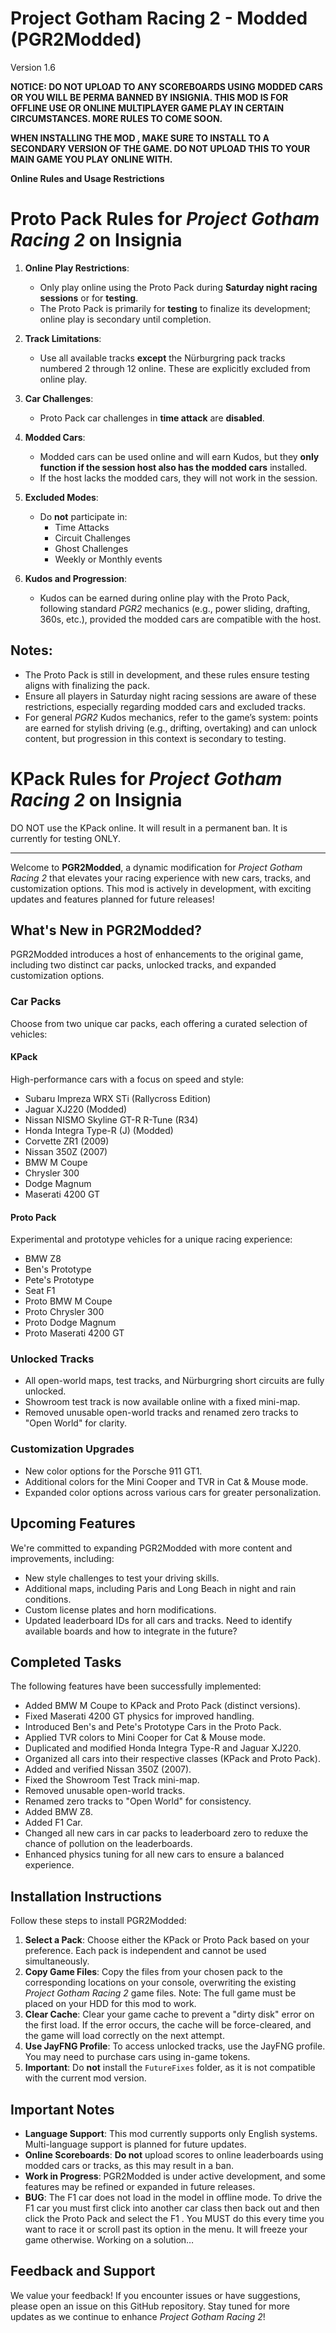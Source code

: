 # Project Gotham Racing 2 - Modded (PGR2Modded)

Version 1.6

**NOTICE: DO NOT UPLOAD TO ANY SCOREBOARDS USING MODDED CARS OR YOU WILL BE PERMA BANNED BY INSIGNIA. THIS MOD IS FOR OFFLINE USE OR ONLINE MULTIPLAYER GAME PLAY IN CERTAIN CIRCUMSTANCES. MORE RULES TO COME SOON.**

**WHEN INSTALLING THE MOD , MAKE SURE TO INSTALL TO A SECONDARY VERSION OF THE GAME. DO NOT UPLOAD THIS TO YOUR MAIN GAME YOU PLAY ONLINE WITH.**

**Online Rules and Usage Restrictions**

# Proto Pack Rules for *Project Gotham Racing 2* on Insignia

1. **Online Play Restrictions**:
   - Only play online using the Proto Pack during **Saturday night racing sessions** or for **testing**.
   - The Proto Pack is primarily for **testing** to finalize its development; online play is secondary until completion.

2. **Track Limitations**:
   - Use all available tracks **except** the Nürburgring pack tracks numbered 2 through 12 online. These are explicitly excluded from online play.

3. **Car Challenges**:
   - Proto Pack car challenges in **time attack** are **disabled**.

4. **Modded Cars**:
   - Modded cars can be used online and will earn Kudos, but they **only function if the session host also has the modded cars** installed.
   - If the host lacks the modded cars, they will not work in the session.

5. **Excluded Modes**:
   - Do **not** participate in:
     - Time Attacks
     - Circuit Challenges
     - Ghost Challenges
     - Weekly or Monthly events

6. **Kudos and Progression**:
   - Kudos can be earned during online play with the Proto Pack, following standard *PGR2* mechanics (e.g., power sliding, drafting, 360s, etc.), provided the modded cars are compatible with the host.

## Notes:
- The Proto Pack is still in development, and these rules ensure testing aligns with finalizing the pack.
- Ensure all players in Saturday night racing sessions are aware of these restrictions, especially regarding modded cars and excluded tracks.
- For general *PGR2* Kudos mechanics, refer to the game’s system: points are earned for stylish driving (e.g., drifting, overtaking) and can unlock content, but progression in this context is secondary to testing.

# KPack Rules for *Project Gotham Racing 2* on Insignia

DO NOT use the KPack online. It will result in a permanent ban. It is currently for testing ONLY.

---------------------------------------------------------------------------------
Welcome to **PGR2Modded**, a dynamic modification for *Project Gotham Racing 2* that elevates your racing experience with new cars, tracks, and customization options. This mod is actively in development, with exciting updates and features planned for future releases!

## What's New in PGR2Modded?

PGR2Modded introduces a host of enhancements to the original game, including two distinct car packs, unlocked tracks, and expanded customization options.

### Car Packs
Choose from two unique car packs, each offering a curated selection of vehicles:

#### KPack
High-performance cars with a focus on speed and style:
- Subaru Impreza WRX STi (Rallycross Edition)
- Jaguar XJ220 (Modded)
- Nissan NISMO Skyline GT-R R-Tune (R34)
- Honda Integra Type-R (J) (Modded)
- Corvette ZR1 (2009)
- Nissan 350Z (2007)
- BMW M Coupe
- Chrysler 300
- Dodge Magnum
- Maserati 4200 GT

#### Proto Pack
Experimental and prototype vehicles for a unique racing experience:
- BMW Z8
- Ben's Prototype
- Pete's Prototype
- Seat F1
- Proto BMW M Coupe
- Proto Chrysler 300
- Proto Dodge Magnum
- Proto Maserati 4200 GT

### Unlocked Tracks
- All open-world maps, test tracks, and Nürburgring short circuits are fully unlocked.
- Showroom test track is now available online with a fixed mini-map.
- Removed unusable open-world tracks and renamed zero tracks to "Open World" for clarity.

### Customization Upgrades
- New color options for the Porsche 911 GT1.
- Additional colors for the Mini Cooper and TVR in Cat & Mouse mode.
- Expanded color options across various cars for greater personalization.

## Upcoming Features
We're committed to expanding PGR2Modded with more content and improvements, including:
- New style challenges to test your driving skills.
- Additional maps, including Paris and Long Beach in night and rain conditions.
- Custom license plates and horn modifications.
- Updated leaderboard IDs for all cars and tracks. Need to identify available boards and how to integrate in the future?


## Completed Tasks
The following features have been successfully implemented:
- Added BMW M Coupe to KPack and Proto Pack (distinct versions).
- Fixed Maserati 4200 GT physics for improved handling.
- Introduced Ben's and Pete's Prototype Cars in the Proto Pack.
- Applied TVR colors to Mini Cooper for Cat & Mouse mode.
- Duplicated and modified Honda Integra Type-R and Jaguar XJ220.
- Organized all cars into their respective classes (KPack and Proto Pack).
- Added and verified Nissan 350Z (2007).
- Fixed the Showroom Test Track mini-map.
- Removed unusable open-world tracks.
- Renamed zero tracks to "Open World" for consistency.
- Added BMW Z8.
- Added F1 Car.
- Changed all new cars in car packs to leaderboard zero to reduxe the chance of pollution on the leaderboards.
- Enhanced physics tuning for all new cars to ensure a balanced experience.

## Installation Instructions
Follow these steps to install PGR2Modded:
1. **Select a Pack**: Choose either the KPack or Proto Pack based on your preference. Each pack is independent and cannot be used simultaneously.
2. **Copy Game Files**: Copy the files from your chosen pack to the corresponding locations on your console, overwriting the existing *Project Gotham Racing 2* game files. Note: The full game must be placed on your HDD for this mod to work.
3. **Clear Cache**: Clear your game cache to prevent a "dirty disk" error on the first load. If the error occurs, the cache will be force-cleared, and the game will load correctly on the next attempt.
4. **Use JayFNG Profile**: To access unlocked tracks, use the JayFNG profile. You may need to purchase cars using in-game tokens.
5. **Important**: Do **not** install the `FutureFixes` folder, as it is not compatible with the current mod version.

## Important Notes
- **Language Support**: This mod currently supports only English systems. Multi-language support is planned for future updates.
- **Online Scoreboards**: **Do not** upload scores to online leaderboards using modded cars or tracks, as this may result in a ban.
- **Work in Progress**: PGR2Modded is under active development, and some features may be refined or expanded in future releases.
- **BUG**: The F1 car does not load in the model in offline mode. To drive the F1 car you must first click into another car class then back out and then click the Proto Pack and select the F1 . You MUST do this every time you want to race it or scroll past its option in the menu. It will freeze your game otherwise. Working on a solution…

## Feedback and Support
We value your feedback! If you encounter issues or have suggestions, please open an issue on this GitHub repository. Stay tuned for more updates as we continue to enhance *Project Gotham Racing 2*!
